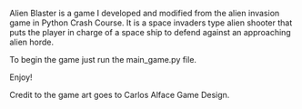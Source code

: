 Alien Blaster is a game I developed and modified from the alien invasion game in Python Crash Course.
It is a space invaders type alien shooter that puts the player in charge of a space ship to defend against an approaching alien horde.

To begin the game just run the main_game.py file.

Enjoy!

Credit to the game art goes to Carlos Alface Game Design.
